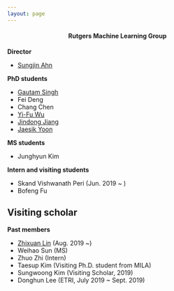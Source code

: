 ```yaml
---
layout: page
---
```


<h4 style="text-align: center">Rutgers Machine Learning Group</h4>

<!--#### Rutgers Machinne Learning Group-->

**Director**
- [Sungjin Ahn](../index)

<!--### Current Members-->
**PhD students**

- [Gautam Singh](http://singhgautam.github.io/)  
- Fei Deng  
- Chang Chen  
- [Yi-Fu Wu](http://www.yifuwu.com/)  
- [Jindong Jiang](https://www.jindongjiang.me/)  
- [Jaesik Yoon](https://sites.google.com/view/jaesikyoon/home)  


**MS students**  
- Junghyun Kim  

**Intern and visiting students** 

- Skand Vishwanath Peri (Jun. 2019 ~ )
- Bofeng Fu

<!--**External collaborator**  -->



**Visiting scholar** 
- 

**Past members**  
- [Zhixuan Lin](https://www.zhixuanlin.com/) (Aug. 2019 ~)  
- Weihao Sun (MS)
- Zhuo Zhi (Intern)  
- Taesup Kim (Visiting Ph.D. student from MILA)  
- Sungwoong Kim (Visiting Scholar, 2019)  
- Donghun Lee (ETRI, July 2019 ~ Sept. 2019)  